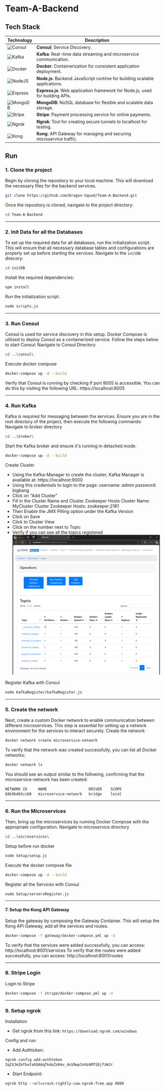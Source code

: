 # Team-A-Backend

## Tech Stack

| Technology        | Description                                                                 |
|-------------------|-----------------------------------------------------------------------------|
| ![Consul](https://img.shields.io/badge/Consul-FF3D00?style=for-the-badge&logo=consul&logoColor=white) | **Consul**: Service Discovery. |
| ![Kafka](https://img.shields.io/badge/Apache_Kafka-231F20?style=for-the-badge&logo=apachekafka&logoColor=white) | **Kafka**: Real-time data streaming and microservice communication. |
| ![Docker](https://img.shields.io/badge/Docker-2496ED?style=for-the-badge&logo=docker&logoColor=white) | **Docker**: Containerization for consistent application deployment. |
| ![NodeJS](https://img.shields.io/badge/Node.js-6DA55F?style=for-the-badge&logo=node.js&logoColor=white) | **Node.js**: Backend JavaScript runtime for building scalable applications. |
| ![Express](https://img.shields.io/badge/Express.js-%23404d59.svg?style=for-the-badge&logo=express&logoColor=%2361DAFB) | **Express.js**: Web application framework for Node.js, used for building APIs. |
| ![MongoDB](https://img.shields.io/badge/MongoDB-47A248?style=for-the-badge&logo=mongodb&logoColor=white) | **MongoDB**: NoSQL database for flexible and scalable data storage. |
| ![Stripe](https://img.shields.io/badge/Stripe-6772E5?style=for-the-badge&logo=stripe&logoColor=white) | **Stripe**: Payment processing service for online payments. |
| ![Ngrok](https://img.shields.io/badge/Ngrok-000000?style=for-the-badge&logo=ngrok&logoColor=white) | **Ngrok**: Tool for creating secure tunnels to localhost for testing. |
| ![Kong](https://img.shields.io/badge/Kong-343434?style=for-the-badge&logo=kong&logoColor=white) | **Kong**: API Gateway for managing and securing microservice traffic. |



## Run 
### 1. Clone the project
Begin by cloning the repository to your local machine. This will download the necessary files for the backend services.
```` sh
git clone https://github.com/Dragon-Squad/Team-A-Backend.git
````
Once the repository is cloned, navigate to the project directory:
```` sh
cd Team-A-Backend
````

<hr>

### 2. Init Data for all the Databases
To set up the required data for all databases, run the initialization script. This will ensure that all necessary database tables and configurations are properly set up before starting the services.
Navigate to the `initDB` direcory:
```` sh
cd initDB
````
Install the required dependencies:
```` sh
npm install
````
Run the initialization script:
```` sh
node scripts.js
````

<hr>

###  3. Run Consul
Consul is used for service discovery in this setup. Docker Compose is utilized to deploy Consul as a containerized service. Follow the steps below to start Consul:
Navigate to Consul Directory
```` sh
cd ..\consul\
````
Execute docker compose
```` sh
docker-compose up -d --build
````
Verify that Consul is running by checking if port 8005 is accessible. You can do this by visiting the following URL: https://localhost:8005

<hr>

### 4. Run Kafka
Kafka is required for messaging between the services. Ensure you are in the root directory of the project, then execute the following commands:
Navigate to broker directory
```` sh
cd ..\broker\
````
Start the Kafka broker and ensure it's running in detached mode.
```` sh
docker-compose up -d --build
````
Create Cluster
   - Using the Kafka-Manager to create the cluster, Kafka Manager is available at: https://localhost:9000
   - Using this credentails to login to the page:
         username: admin
         password: bigbang
   - Click on "Add Cluster"
   - Fill in the Cluster Name and Cluster Zookeeper Hosts
         Cluster Name: MyCluster
         Cluster Zookeeper Hosts: zookeeper:2181
   - Then Enable the JMX Pilling option under the Kafka Version
   - Click on Save
   - Click to Cluster View
   - Click on the number next to Topic
   - Verify if you can see all the topics registered
    ![Image Description](./Image/topics.png)

Register Kafka with Consul
```` sh
node KafkaRegister/kafkaRegister.js
````

<hr>

### 5. Create the network
Next, create a custom Docker network to enable communication between different microservices. This step is essential for setting up a network environment for the services to interact securely.
Create the network
```` sh
docker network create microservice-network
````
To verify that the network was created successfully, you can list all Docker networks:
```` sh
docker network ls
````
You should see an output similar to the following, confirming that the microservice-network has been created:
```
NETWORK ID     NAME                   DRIVER    SCOPE
68b9bdb5ccb0   microservice-network   bridge    local
```

<hr>

### 6. Run the Microservices
Then, bring up the microservices by running Docker Compose with the appropriate configuration.
Navigate to microservice directory
````sh
cd ..\microservices\
````
Setup before run docker
```` sh
node Setup/setup.js
````
Execute the docker compose file
```` sh
docker-compose up -d --build
````
Register all the Services with Consul
```` sh
node Setup/serversRegister.js
````

<hr>

#### 7. Setup the Kong API Gateway
Setup the gateway by composing the Gateway Container. This will setup the Kong API Gateway, add all the services and routes.


```` sh
docker-compose -f gateway/docker-compose.yml up -d
````
To verify that the services were added successfully, you can access: http://localhost:8001/services
To verify that the routes were added successfully, you can access: http://localhost:8001/routes

<hr>

### 8. Stripe Login
Login to Stripe
```` sh
docker-compose -f stripe/docker-compose.yml up -d
````

<hr>

### 9. Setup ngrok
Installation
- Get ngrok from this link: `https://download.ngrok.com/windows`

Config and run:
- Add Authtoken: 
````
ngrok config add-authtoken 2qIXJmZmfbafahDA6qTkdoZzKmv_4xS9wp3sHzAMfSDjfzWJr
````
- Start Endpoint:
````
ngrok http --url=crack-rightly-cow.ngrok-free.app 8000
````